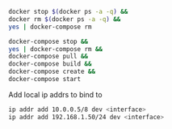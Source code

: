```bash
docker stop $(docker ps -a -q) && 
docker rm $(docker ps -a -q) && 
yes | docker-compose rm
```

```bash
docker-compose stop && 
yes | docker-compose rm && 
docker-compose pull && 
docker-compose build && 
docker-compose create && 
docker-compose start
```

Add local ip addrs to bind to
```bash
ip addr add 10.0.0.5/8 dev <interface>
ip addr add 192.168.1.50/24 dev <interface>
```